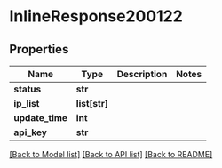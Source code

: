 # InlineResponse200122

## Properties
Name | Type | Description | Notes
------------ | ------------- | ------------- | -------------
**status** | **str** |  | 
**ip_list** | **list[str]** |  | 
**update_time** | **int** |  | 
**api_key** | **str** |  | 

[[Back to Model list]](../README.md#documentation-for-models) [[Back to API list]](../README.md#documentation-for-api-endpoints) [[Back to README]](../README.md)

